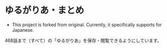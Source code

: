 # ゆるがりあ・まとめ

* This project is forked from original. Currently, it specifically supports for Japanese.

468話まで（すべて）の「ゆるがりあ」を保存・閲覧できるようにしています。
